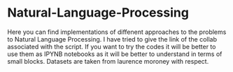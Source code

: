 # Natural-Language-Processing

Here you can find implementations of diffenent approaches to the problems to Natural Language Processing. I have tried to give the link of the collab associated with the script. 
If you want to try the codes it will be better to use them as IPYNB notebooks as it will be better to understand in terms of small blocks.
Datasets are taken from laurence moroney with respect.
